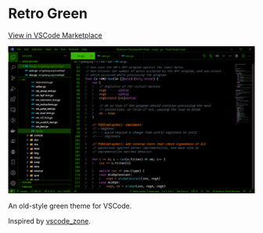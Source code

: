 # Retro Green

[View in VSCode Marketplace](https://marketplace.visualstudio.com/items?itemName=AlbertKapitanov.retro-green-theme)

![Preview](preview.png)

An old-style green theme for VSCode.

Inspired by [vscode_zone](https://github.com/Rob-DL/vscode_zone).
